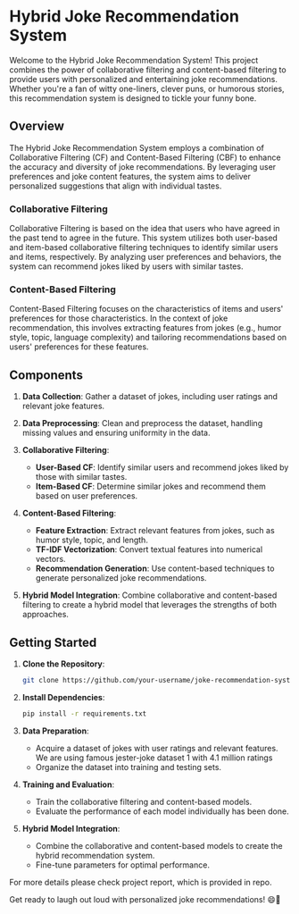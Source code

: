 # Hybrid Joke Recommendation System

Welcome to the Hybrid Joke Recommendation System! This project combines the power of collaborative filtering and content-based filtering to provide users with personalized and entertaining joke recommendations. Whether you're a fan of witty one-liners, clever puns, or humorous stories, this recommendation system is designed to tickle your funny bone.

## Overview

The Hybrid Joke Recommendation System employs a combination of Collaborative Filtering (CF) and Content-Based Filtering (CBF) to enhance the accuracy and diversity of joke recommendations. By leveraging user preferences and joke content features, the system aims to deliver personalized suggestions that align with individual tastes.

### Collaborative Filtering

Collaborative Filtering is based on the idea that users who have agreed in the past tend to agree in the future. This system utilizes both user-based and item-based collaborative filtering techniques to identify similar users and items, respectively. By analyzing user preferences and behaviors, the system can recommend jokes liked by users with similar tastes.

### Content-Based Filtering

Content-Based Filtering focuses on the characteristics of items and users' preferences for those characteristics. In the context of joke recommendation, this involves extracting features from jokes (e.g., humor style, topic, language complexity) and tailoring recommendations based on users' preferences for these features.

## Components

1. **Data Collection**: Gather a dataset of jokes, including user ratings and relevant joke features.

2. **Data Preprocessing**: Clean and preprocess the dataset, handling missing values and ensuring uniformity in the data.

3. **Collaborative Filtering**:
   - **User-Based CF**: Identify similar users and recommend jokes liked by those with similar tastes.
   - **Item-Based CF**: Determine similar jokes and recommend them based on user preferences.

4. **Content-Based Filtering**:
   - **Feature Extraction**: Extract relevant features from jokes, such as humor style, topic, and length.
   - **TF-IDF Vectorization**: Convert textual features into numerical vectors.
   - **Recommendation Generation**: Use content-based techniques to generate personalized joke recommendations.

5. **Hybrid Model Integration**: Combine collaborative and content-based filtering to create a hybrid model that leverages the strengths of both approaches.

## Getting Started

1. **Clone the Repository**:

    ```bash
    git clone https://github.com/your-username/joke-recommendation-system.git
    ```

2. **Install Dependencies**:

    ```bash
    pip install -r requirements.txt
    ```

3. **Data Preparation**:

    - Acquire a dataset of jokes with user ratings and relevant features. We are using famous jester-joke dataset 1 with 4.1 million ratings
    - Organize the dataset into training and testing sets.

4. **Training and Evaluation**:

    - Train the collaborative filtering and content-based models.
    - Evaluate the performance of each model individually has been done.

5. **Hybrid Model Integration**:

    - Combine the collaborative and content-based models to create the hybrid recommendation system.
    - Fine-tune parameters for optimal performance.

For more details please check project report, which is provided in repo.

Get ready to laugh out loud with personalized joke recommendations! 😄🎉
